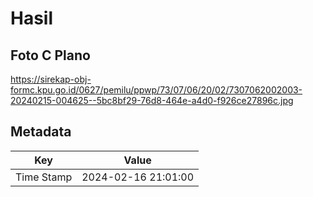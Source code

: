 # Hasil

## Foto C Plano

https://sirekap-obj-formc.kpu.go.id/0627/pemilu/ppwp/73/07/06/20/02/7307062002003-20240215-004625--5bc8bf29-76d8-464e-a4d0-f926ce27896c.jpg


## Metadata

| Key        | Value               |
| ---------- | ------------------- |
| Time Stamp | 2024-02-16 21:01:00 |



